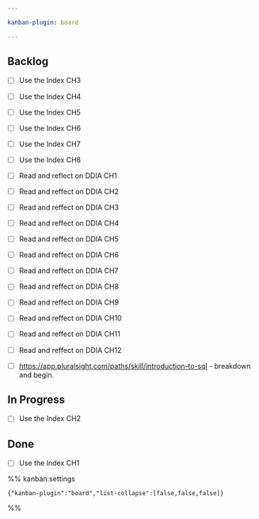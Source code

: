 ```yaml
---

kanban-plugin: board

---
```


## Backlog

- [ ] Use the Index CH3
- [ ] Use the Index CH4
- [ ] Use the Index CH5
- [ ] Use the Index CH6
- [ ] Use the Index CH7
- [ ] Use the Index CH8
- [ ] Read and reflect on DDIA CH1
- [ ] Read and reffect on DDIA CH2
- [ ] Read and reffect on DDIA CH3
- [ ] Read and reffect on DDIA CH4
- [ ] Read and reffect on DDIA CH5
- [ ] Read and reffect on DDIA CH6
- [ ] Read and reffect on DDIA CH7
- [ ] Read and reffect on DDIA CH8
- [ ] Read and reffect on DDIA CH9
- [ ] Read and reffect on DDIA CH10
- [ ] Read and reffect on DDIA CH11
- [ ] Read and reffect on DDIA CH12
- [ ] https://app.pluralsight.com/paths/skill/introduction-to-sql - breakdown and begin.


## In Progress

- [ ] Use the Index CH2


## Done

- [ ] Use the Index CH1




%% kanban:settings
```
{"kanban-plugin":"board","list-collapse":[false,false,false]}
```
%%